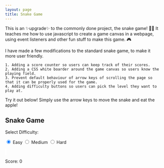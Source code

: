 ```yaml
---
layout: page
title: Snake Game
---
```


This is an ✨upgrade✨ to the commonly done project, the snake game! 🐍🍎
It teaches me how to use javascript to create a game canvas in a webpage, using event listeners and other fun stuff to make this game. 🎮

I have made a few modifications to the standard snake game, to make it more user friendly.


    1. Adding a score counter so users can keep track of their scores.
    2. Adding a CSS white boarder around the game canvas so users know the playing field.
    3. Prevent default behaviour of arrow keys of scrolling the page so that it can be properly used for the game.
    4. Adding difficulty buttons so users can pick the level they want to play at.

Try it out below! Simply use the arrow keys to move the snake and eat the apple!

## Snake Game

<!-- Difficulty level options -->
<p>Select Difficulty:</p>
<label><input type="radio" name="difficulty" value="easy" checked> Easy</label>
<label><input type="radio" name="difficulty" value="medium"> Medium</label>
<label><input type="radio" name="difficulty" value="hard"> Hard</label>

<!-- Add a CSS border to the canvas for a white outline -->
<canvas id="gameCanvas" width="400" height="400" style="border: 2px solid white;"></canvas>
<p>Score: <span id="score">0</span></p>

<script>
document.addEventListener("DOMContentLoaded", function() {
    const canvas = document.getElementById("gameCanvas");
    const ctx = canvas.getContext("2d");
    const scoreElement = document.getElementById("score");

    const grid = 20;
    let count = 0;
    let score = 0;
    let snake = {
        x: grid * 5,
        y: grid * 5,
        cells: [],
        maxCells: 4,
        dx: grid,
        dy: 0
    };
    let apple = {
        x: getRandomInt(1, (canvas.width / grid) - 1) * grid,
        y: getRandomInt(1, (canvas.height / grid) - 1) * grid
    };

    // Speeds for different difficulty levels (frames to wait before each update)
    const speeds = {
        easy: 10,
        medium: 7,
        hard: 4
    };

    // Initial speed
    let currentSpeed = speeds.easy;

    function getRandomInt(min, max) {
        return Math.floor(Math.random() * (max - min)) + min;
    }

    function resetGame() {
        snake.x = grid * 5;
        snake.y = grid * 5;
        snake.cells = [];
        snake.maxCells = 4;
        snake.dx = grid;
        snake.dy = 0;

        apple.x = getRandomInt(1, (canvas.width / grid) - 1) * grid;
        apple.y = getRandomInt(1, (canvas.height / grid) - 1) * grid;

        score = 0;
        scoreElement.innerText = score;
    }

    function gameLoop() {
        requestAnimationFrame(gameLoop);

        if (++count < currentSpeed) {
            return;
        }
        count = 0;

        // Clear the canvas before drawing new frames
        ctx.clearRect(0, 0, canvas.width, canvas.height);

        snake.x += snake.dx;
        snake.y += snake.dy;

        if (snake.x < 0 || snake.x >= canvas.width || snake.y < 0 || snake.y >= canvas.height) {
            resetGame();
        }

        snake.cells.unshift({ x: snake.x, y: snake.y });

        if (snake.cells.length > snake.maxCells) {
            snake.cells.pop();
        }

        ctx.fillStyle = "red";
        ctx.fillRect(apple.x, apple.y, grid - 1, grid - 1);

        ctx.fillStyle = "green";
        snake.cells.forEach(function(cell, index) {
            ctx.fillRect(cell.x, cell.y, grid - 1, grid - 1);

            if (cell.x === apple.x && cell.y === apple.y) {
                snake.maxCells++;
                apple.x = getRandomInt(1, (canvas.width / grid) - 1) * grid;
                apple.y = getRandomInt(1, (canvas.height / grid) - 1) * grid;
                score++;
                scoreElement.innerText = score;
            }

            for (let i = index + 1; i < snake.cells.length; i++) {
                if (cell.x === snake.cells[i].x && cell.y === snake.cells[i].y) {
                    resetGame();
                }
            }
        });
    }

    document.addEventListener("keydown", function(e) {
        // Prevent default scrolling behavior for arrow keys
        const arrowKeys = [37, 38, 39, 40];
        if (arrowKeys.includes(e.which)) {
            e.preventDefault();
        }

        if (e.which === 37 && snake.dx === 0) {
            snake.dx = -grid;
            snake.dy = 0;
        } else if (e.which === 38 && snake.dy === 0) {
            snake.dy = -grid;
            snake.dx = 0;
        } else if (e.which === 39 && snake.dx === 0) {
            snake.dx = grid;
            snake.dy = 0;
        } else if (e.which === 40 && snake.dy === 0) {
            snake.dy = grid;
            snake.dx = 0;
        }
    });

    // Change speed based on difficulty level
    document.querySelectorAll('input[name="difficulty"]').forEach(function(input) {
        input.addEventListener('change', function() {
            currentSpeed = speeds[this.value];
            resetGame();
        });
    });

    resetGame();
    requestAnimationFrame(gameLoop);
});
</script>
